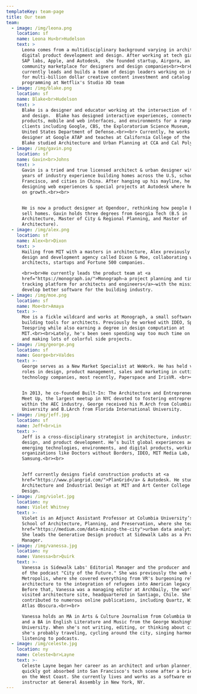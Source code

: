 ```yaml
---
templateKey: team-page
title: Our team
team:
  - image: /img/leona.png
    location: sf
    name: Leona Hu<br>Hudelson
    text: >
      Leona comes from a multidisciplinary background varying in architecture,
      digital product development and design. After working at tech giants like
      SAP labs, Apple, and Autodesk,  she founded startup, Airgora, an open
      community marketplace for designers and design companies<br><br>Leona
      currently leads and builds a team of design leaders working on innovations
      for multi-billion dollar creative content investment and catalog
      programming at Netflix's Studio XD team
  - image: /img/blake.png
    location: sf
    name: Blake<br>Hudelson
    text: >
      Blake is a designer and educator working at the intersection of technology
      and design.  Blake has designed interactive experiences, connected
      products, mobile and web interfaces, and environments for a range of
      clients including Google, CBS, the Exploratorium Science Museum, and the
      United States Department of Defense.<br><br> Currently, he works as a
      designer at Google ATAP and teaches at California College of the Arts.
      Blake studied Architecture and Urban Planning at CCA and Cal Poly, SLO.
  - image: /img/gavin.png
    location: sf
    name: Gavin<br>Johns
    text: >
      Gavin is a tried and true licensed architect & urban designer with 10
      years of industry experience building homes across the U.S, schools in San
      Francisco, and cities in China. After hanging up his mayline, he started
      designing web experiences & special projects at Autodesk where he focused
      on growth.<br><br>


      He is now a product designer at Opendoor, rethinking how people buy and
      sell homes. Gavin holds three degrees from Georgia Tech (B.S in
      Architecture, Master of City & Regional Planning, and Master of
      Architecture).
  - image: /img/alex.png
    location: sf
    name: Alex<br>Dixon
    text: >
      Hailing from MIT with a masters in architecture, Alex previously ran a
      design and development agency called Dixon & Moe, collaborating with
      architects, startups and Fortune 500 companies.

      <br><br>He currently leads the product team at <a
      href="https://monograph.io/">Monograph—a project planning and time
      tracking platform for architects and engineers</a>—with the mission to
      develop better software for the building industry.
  - image: /img/moe.png
    location: sf
    name: Moe<br>Amaya
    text: >-
      Moe is a fickle wildcard and works at Monograph, a small software company
      building tools for architects. Previously he worked with IDEO, Spoke, and
      Teespring while also earning a degree in design computation at
      MIT.<br><br>Lately, he's been seen spending way too much time on Twitter
      and making lots of colorful side projects.
  - image: /img/george.png
    location: sf
    name: George<br>Valdes
    text: >-
      George serves as a New Market Specialist at WeWork. He has held various
      roles in design, product management, sales and marketing in cutting-edge
      technology companies, most recently, Paperspace and IrisVR. <br><br>


      In 2013, he co-founded Built-In: The Architecture and Entrepreneurship
      Meet Up, the largest meetup in NYC devoted to fostering entrepreneurship
      within the AEC industry. George received his M.Arch from Columbia
      University and B.LArch from Florida International University.
  - image: /img/jeff.jpg
    location: sf
    name: Jeff<br>Lin
    text: >-
      Jeff is a cross-disciplinary strategist in architecture, industrial
      design, and product development. He’s built global experiences across
      emerging technologies, environments, and digital products, working with
      organizations like Doctors without Borders, IDEO, MIT Media Lab, and
      Samsung.<br><br>


      Jeff currently designs field construction products at <a
      href="https://www.plangrid.com/">PlanGrid</a> & Autodesk. He studied
      Architecture and Industrial Design at MIT and Art Center College of
      Design.
  - image: /img/violet.jpg
    location: ny
    name: Violet Whitney
    text: >-
      Violet is an Adjunct Assistant Professor at Columbia University’s Graduate
      School of Architecture, Planning, and Preservation, where she teaches <a
      href="https://medium.com/data-mining-the-city">urban data analytics</a>.
      She leads the Generative Design product at Sidewalk Labs as a Product
      Manager.
  - image: /img/vanessa.jpg
    location: ny
    name: Vanessa<br>Quirk
    text: >-
      Vanessa is Sidewalk Labs' Editorial Manager and the producer and co-host
      of the podcast "City of the Future." She was previously the web editor for
      Metropolis, where she covered everything from VR's burgeoning relevance to
      architecture to the integration of refugees into American legacy cities.
      Before that, Vanessa was a managing editor at ArchDaily, the world's most
      visited architecture site, headquartered in Santiago, Chile. She has also
      contributed to numerous online publications, including Quartz, Wired, and
      Atlas Obscura.<br><br>

      Vanessa holds an MA in Arts & Culture Journalism from Columbia University
      and a BA in English Literature and Music from the George Washington
      University. When she's not writing, editing, or thinking about cities,
      she's probably traveling, cycling around the city, singing harmonies, or
      listening to podcasts.
  - image: /img/celeste.jpg
    location: ny
    name: Celeste<br>Layne
    text: >-
      Celeste Layne began her career as an architect and urban planner, but
      quickly got absorbed into San Francisco's tech scene after a brief stint
      on the West Coast. She currently lives and works as a software engineering
      instructor at General Assembly in New York, NY.
---
```


